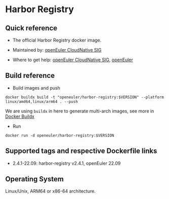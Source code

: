 # Harbor Registry

## Quick reference

- The official Harbor Registry docker image.

- Maintained by: [openEuler CloudNative SIG](https://gitee.com/openeuler/cloudnative)

- Where to get help: [openEuler CloudNative SIG](https://gitee.com/openeuler/cloudnative), [openEuler](https://gitee.com/openeuler/community)

## Build reference

- Build images and push

```shell
docker buildx build -t "openeuler/harbor-registry:$VERSION" --platform linux/amd64,linux/arm64 . --push
```

We are using `buildx` in here to generate multi-arch images, see more in [Docker Buildx](https://docs.docker.com/buildx/working-with-buildx/)

- Run

```shell
docker run -d openeuler/harbor-registry:$VERSION
```

## Supported tags and respective Dockerfile links

- 2.4.1-22.09: harbor-registry v2.4.1, openEuler 22.09

## Operating System

Linux/Unix, ARM64 or x86-64 architecture.
